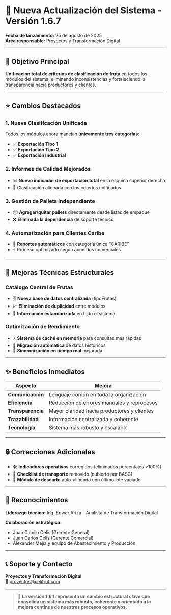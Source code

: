 # 🚀 Nueva Actualización del Sistema - Versión 1.6.7

**Fecha de lanzamiento:** 25 de agosto de 2025  
**Área responsable:** Proyectos y Transformación Digital

---

## 🎯 **Objetivo Principal**

**Unificación total de criterios de clasificación de fruta** en todos los módulos del sistema, eliminando inconsistencias y fortaleciendo la transparencia hacia productores y clientes.

---

## ⭐ **Cambios Destacados**

### **1. Nueva Clasificación Unificada**
Todos los módulos ahora manejan **únicamente tres categorías**:
- ✅ **Exportación Tipo 1**
- ✅ **Exportación Tipo 2** 
- ✅ **Exportación Industrial**

### **2. Informes de Calidad Mejorados**
- 📊 **Nuevo indicador de exportación total** en la esquina superior derecha
- 🔄 Clasificación alineada con los criterios unificados

### **3. Gestión de Pallets Independiente**
- 📦 **Agregar/quitar pallets** directamente desde listas de empaque
- ❌ **Eliminada la dependencia** de soporte técnico

### **4. Automatización para Clientes Caribe**
- 🤖 **Reportes automáticos** con categoría única "CARIBE"
- ⚡ Proceso optimizado según acuerdos comerciales

---

## 🔧 **Mejoras Técnicas Estructurales**

### **Catálogo Central de Frutas**
- 🗄️ **Nueva base de datos centralizada** (tipoFrutas)
- 📈 **Eliminación de duplicidad** entre módulos
- 🎯 **Información estandarizada** en todo el sistema

### **Optimización de Rendimiento**
- ⚡ **Sistema de caché en memoria** para consultas más rápidas
- 🔄 **Migración automática** de datos históricos
- 📱 **Sincronización en tiempo real** mejorada

---

## ✨ **Beneficios Inmediatos**

| **Aspecto** | **Mejora** |
|-------------|------------|
| **Comunicación** | Lenguaje común en toda la organización |
| **Eficiencia** | Reducción de errores manuales y reprocesos |
| **Transparencia** | Mayor claridad hacia productores y clientes |
| **Trazabilidad** | Información centralizada y coherente |
| **Tecnología** | Sistema más robusto y escalable |

---

## 🔒 **Correcciones Adicionales**

- 🛠️ **Indicadores operativos** corregidos (eliminados porcentajes >100%)
- 🚛 **Checklist de transporte** removido (cubierto por BASC)
- 📍 **Módulo de descarte** auto-alineado con último lote vaciado

---

## 👥 **Reconocimientos**

**Liderazgo técnico:** Ing. Edwar Ariza - Analista de Transformación Digital

**Colaboración estratégica:**
- Juan Camilo Celis (Gerente General)
- Juan Carlos Celis (Gerente Comercial)  
- Alexander Mejía y equipo de Abastecimiento y Producción

---

## 📞 **Soporte y Contacto**

**Proyectos y Transformación Digital**  
📧 proyectos@celifrut.com  

---

> **🌟 La versión 1.6.1 representa un cambio estructural clave que consolida un sistema más robusto, coherente y orientado a la mejora continua de nuestros procesos operativos.**